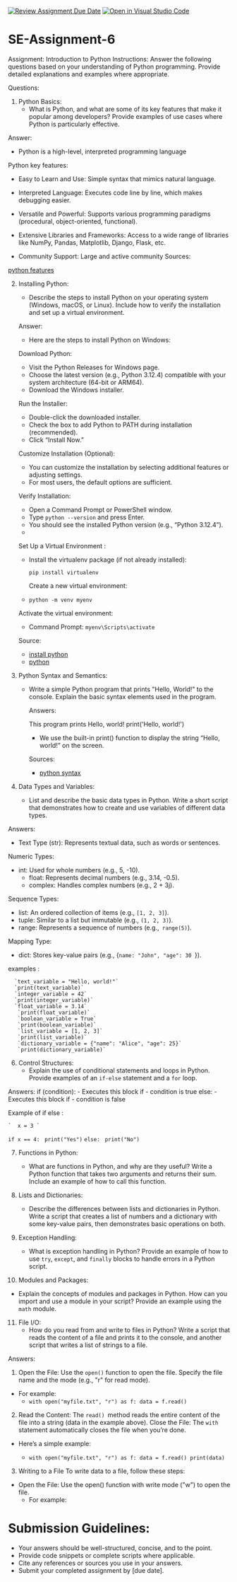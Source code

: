 [![Review Assignment Due Date](https://classroom.github.com/assets/deadline-readme-button-22041afd0340ce965d47ae6ef1cefeee28c7c493a6346c4f15d667ab976d596c.svg)](https://classroom.github.com/a/WfNmjXUk)
[![Open in Visual Studio Code](https://classroom.github.com/assets/open-in-vscode-2e0aaae1b6195c2367325f4f02e2d04e9abb55f0b24a779b69b11b9e10269abc.svg)](https://classroom.github.com/online_ide?assignment_repo_id=15310797&assignment_repo_type=AssignmentRepo)
# SE-Assignment-6
 Assignment: Introduction to Python
Instructions:
Answer the following questions based on your understanding of Python programming. Provide detailed explanations and examples where appropriate.

 Questions:

1. Python Basics:
   - What is Python, and what are some of its key features that make it popular among developers? Provide examples of use cases where Python is particularly effective.

Answer:

   - Python is a high-level, interpreted programming language
     
 Python key features:
 
   - Easy to Learn and Use: Simple syntax that mimics natural language.
     
   - Interpreted Language: Executes code line by line, which makes debugging easier.
     
   - Versatile and Powerful: Supports various programming paradigms (procedural, object-oriented, functional).
     
   - Extensive Libraries and Frameworks: Access to a wide range of libraries like NumPy, Pandas, Matplotlib, Django, Flask, etc.
     
   - Community Support: Large and active community
Sources:

<a href="https://docs.google.com/presentation/d/1AILPQwnGFt387QS6LgqPxR7DpngEx9GJ/edit#slide=id.p3">python features</a>

2. Installing Python:
   - Describe the steps to install Python on your operating system (Windows, macOS, or Linux). Include how to verify the installation and set up a virtual environment.

   Answer:

    - Here are the steps to install Python on Windows:

     Download Python:
   
      - Visit the Python Releases for Windows page.
      - Choose the latest version (e.g., Python 3.12.4) compatible with your system architecture (64-bit or ARM64).
      - Download the Windows installer.
        
     Run the Installer:
   
      - Double-click the downloaded installer.
      - Check the box to add Python to PATH during installation (recommended).
      - Click “Install Now.”
        
    Customize Installation (Optional):

      - You can customize the installation by selecting additional features or adjusting settings.
      - For most users, the default options are sufficient.
        
    Verify Installation:

      - Open a Command Prompt or PowerShell window.
      - Type `python --version` and press Enter.
      - You should see the installed Python version (e.g., “Python 3.12.4”).
      - 
   Set Up a Virtual Environment :

      - Install the virtualenv package (if not already installed):
         
        `pip install virtualenv` 
       

        Create a new virtual environment:
        
      - `python -m venv myenv`

   Activate the virtual environment:

    - Command Prompt: `myenv\Scripts\activate`
      
   Source:

    - <a href="https://www.python.org/downloads/windows/">install python </a>
    - <a href="https://kinsta.com/knowledgebase/install-python/">python</a>
   
4. Python Syntax and Semantics:
   - Write a simple Python program that prints "Hello, World!" to the console. Explain the basic syntax elements used in the program.

     Answers:

       This program prints Hello, world!
       print('Hello, world!')
     - We use the built-in print() function to display the string “Hello, world!” on the screen.

     Sources:

      - <a href="https://www.programiz.com/python-programming/examples/hello-world">python syntax</a>

5. Data Types and Variables:
   - List and describe the basic data types in Python. Write a short script that demonstrates how to create and use variables of different data types.

Answers:

   - Text Type (str): Represents textual data, such as words or sentences.
     
Numeric Types:

   - int: Used for whole numbers (e.g., 5, -10).
     - float: Represents decimal numbers (e.g., 3.14, -0.5).
     - complex: Handles complex numbers (e.g., 2 + 3j).
       
Sequence Types:

   - list: An ordered collection of items (e.g., `[1, 2, 3]`).
   - tuple: Similar to a list but immutable (e.g., `(1, 2, 3)`).
   - range: Represents a sequence of numbers (e.g.,` range(5)`).
     
Mapping Type:

 - dict: Stores key-value pairs (e.g., {`name: "John", "age": 30 `}).

examples :
    
      `text_variable = "Hello, world!"`
      `print(text_variable)`
      `integer_variable = 42`
      `print(integer_variable)`
      `float_variable = 3.14`
       `print(float_variable)`
       `boolean_variable = True`
       `print(boolean_variable)`
       `list_variable = [1, 2, 3]`
       `print(list_variable)`
       `dictionary_variable = {"name": "Alice", "age": 25}`
       `print(dictionary_variable)`

6. Control Structures:
   - Explain the use of conditional statements and loops in Python. Provide examples of an `if-else` statement and a `for` loop.

 Answers:
    if (condition):
      - Executes this block if
      - condition is true
    else:
      - Executes this block if
      - condition is false
      
  Example of if else :
  
    `  x = 3 `
  ` if x == 4: `
  `  print("Yes") `
   `else: `
    `print("No")`
  

7. Functions in Python:
   - What are functions in Python, and why are they useful? Write a Python function that takes two arguments and returns their sum. Include an example of how to call this function.

8. Lists and Dictionaries:
   - Describe the differences between lists and dictionaries in Python. Write a script that creates a list of numbers and a dictionary with some key-value pairs, then demonstrates basic operations on both.

9. Exception Handling:
   - What is exception handling in Python? Provide an example of how to use `try`, `except`, and `finally` blocks to handle errors in a Python script.

10. Modules and Packages:
   - Explain the concepts of modules and packages in Python. How can you import and use a module in your script? Provide an example using the `math` module.

11. File I/O:
    - How do you read from and write to files in Python? Write a script that reads the content of a file and prints it to the console, and another script that writes a list of strings to a file.

Answers:

  1. Open the File: Use the `open()` function to open the file. Specify the file name and the mode (e.g., "r" for read mode).
  -  For example:
        - `with open("myfile.txt", "r") as f:
    data = f.read()`
  2. Read the Content: The `read() `method reads the entire content of the file into a string (data in the example above).
  Close the File: The `with` statement automatically closes the file when you’re done.

  - Here’s a simple example:

    -   `with open("myfile.txt", "r") as f:
    data = f.read()
    print(data)`
  3. Writing to a File
  To write data to a file, follow these steps:

   - Open the File: Use the open() function with write mode ("w") to open the file.
      - For example:

     

# Submission Guidelines:
- Your answers should be well-structured, concise, and to the point.
- Provide code snippets or complete scripts where applicable.
- Cite any references or sources you use in your answers.
- Submit your completed assignment by [due date].


